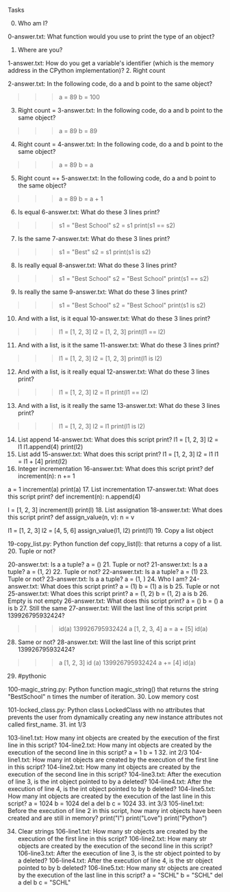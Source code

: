 Tasks

0. Who am I?

0-answer.txt: What function would you use to print the type of an object?
1. Where are you?

1-answer.txt: How do you get a variable's identifier (which is the memory address in the CPython implementation)?
2. Right count

2-answer.txt: In the following code, do a and b point to the same object?
>>> a = 89
>>> b = 100
3. Right count =
3-answer.txt: In the following code, do a and b point to the same object?
>>> a = 89
>>> b = 89
4. Right count =
4-answer.txt: In the following code, do a and b point to the same object?
>>> a = 89
>>> b = a
5. Right count =+
5-answer.txt: In the following code, do a and b point to the same object?
>>> a = 89
>>> b = a + 1
6. Is equal
6-answer.txt: What do these 3 lines print?
>>> s1 = "Best School"
>>> s2 = s1
>>> print(s1 == s2)
7. Is the same
7-answer.txt: What do these 3 lines print?
>>> s1 = "Best"
>>> s2 = s1
>>> print(s1 is s2)
8. Is really equal
8-answer.txt: What do these 3 lines print?
>>> s1 = "Best School"
>>> s2 = "Best School"
>>> print(s1 == s2)
9. Is really the same
9-answer.txt: What do these 3 lines print?
>>> s1 = "Best School"
>>> s2 = "Best School"
>>> print(s1 is s2)
10. And with a list, is it equal
10-answer.txt: What do these 3 lines print?
>>> l1 = [1, 2, 3]
>>> l2 = [1, 2, 3]
>>> print(l1 == l2)
11. And with a list, is it the same
11-answer.txt: What do these 3 lines print?
>>> l1 = [1, 2, 3]
>>> l2 = [1, 2, 3]
>>> print(l1 is l2)
12. And with a list, is it really equal
12-answer.txt: What do these 3 lines print?
>>> l1 = [1, 2, 3]
>>> l2 = l1
>>> print(l1 == l2)
13. And with a list, is it really the same
13-answer.txt: What do these 3 lines print?
>>> l1 = [1, 2, 3]
>>> l2 = l1
>>> print(l1 is l2)
14. List append
14-answer.txt: What does this script print?
l1 = [1, 2, 3]
l2 = l1
l1.append(4)
print(l2)
15. List add
15-answer.txt: What does this script print?
l1 = [1, 2, 3]
l2 = l1
l1 = l1 + [4]
print(l2)
16. Integer incrementation
16-answer.txt: What does this script print?
def increment(n):
    n += 1

a = 1
increment(a)
print(a)
17. List incrementation
17-answer.txt: What does this script print?
def increment(n):
    n.append(4)

l = [1, 2, 3]
increment(l)
print(l)
18. List assignation
18-answer.txt: What does this script print?
def assign_value(n, v):
    n = v

l1 = [1, 2, 3]
l2 = [4, 5, 6]
assign_value(l1, l2)
print(l1)
19. Copy a list object

19-copy_list.py: Python function def copy_list(l): that returns a copy of a list.
20. Tuple or not?

20-answer.txt: Is a a tuple?
a = ()
21. Tuple or not?
21-answer.txt: Is a a tuple?
a = (1, 2)
22. Tuple or not?
22-answer.txt: Is a a tuple?
a = (1)
23. Tuple or not?
23-answer.txt: Is a a tuple?
a = (1, )
24. Who I am?
24-answer.txt: What does this script print?
a = (1)
b = (1)
a is b
25. Tuple or not
25-answer.txt: What does this script print?
a = (1, 2)
b = (1, 2)
a is b
26. Empty is not empty
26-answer.txt: What does this script print?
a = ()
b = ()
a is b
27. Still the same
27-answer.txt: Will the last line of this script print 139926795932424?
>>> id(a)
139926795932424
>>> a
[1, 2, 3, 4]
>>> a = a + [5]
>>> id(a)
28. Same or not?
28-answer.txt: Will the last line of this script print 139926795932424?
>>> a
[1, 2, 3]
>>> id (a)
139926795932424
>>> a += [4]
>>> id(a)
29. #pythonic

100-magic_string.py: Python function magic_string() that returns the string "BestSchool" n times the number of iteration.
30. Low memory cost

101-locked_class.py: Python class LockedClass with no attributes that prevents the user from dynamically creating any new instance attributes not called first_name.
31. int 1/3

103-line1.txt: How many int objects are created by the execution of the first line in this script?
104-line2.txt: How many int objects are created by the execution of the second line in this script?
a = 1
b = 1
32. int 2/3
104-line1.txt: How many int objects are created by the execution of the first line in this script?
104-line2.txt: How many int objects are created by the execution of the second line in this script?
104-line3.txt: After the execution of line 3, is the int object pointed to by a deleted?
104-line4.txt: After the execution of line 4, is the int object pointed to by b deleted?
104-line5.txt: How many int objects are created by the execution of the last line in this script?
a = 1024
b = 1024
del a
del b
c = 1024
33. int 3/3
105-line1.txt: Before the execution of line 2 in this script, how many int objects have been created and are still in memory?
print("I")
print("Love")
print("Python")


34. Clear strings
106-line1.txt: How many str objects are created by the execution of the first line in this script?
106-line2.txt: How many str objects are created by the execution of the second line in this script?
106-line3.txt: After the execution of line 3, is the str object pointed to by a deleted?
106-line4.txt: After the execution of line 4, is the str object pointed to by b deleted?
106-line5.txt: How many str objects are created by the execution of the last line in this script?
a = "SCHL"
b = "SCHL"
del a
del b
c = "SCHL"
